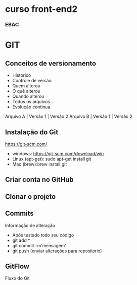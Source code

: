 # curso front-end2
### EBAC

# GIT
## Conceitos de versionamento
  - Historico
  - Controle de versão
  - Quem alterou
  - O quê alterou
  - Quando alterou
  - Todos os arquivos
  - Evolução continua

 Arquivo A | Versão 1 | Versão 2
 Arquivo B | Versão 1 | Versão 2

 ## Instalação do Git
https://git-scm.com/
 - windows: https://git-scm.com/download/win
 - Linux (apt-get): sudo apt-get install git
 - Mac (brew):brew install git
 
 ## Criar conta no GitHub

 ## Clonar o projeto

 ## Commits
 Informação de alteração
 - Após testado todo seu código
 - git add *
 - git commit -m'mensagem'
 - git push (enviar alterações para repositorio)

 ## GitFlow
 Fluxo do Git
